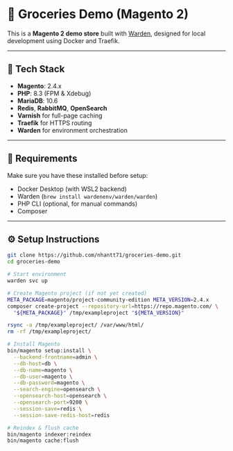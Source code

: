 # 🛒 Groceries Demo (Magento 2)

This is a **Magento 2 demo store** built with [Warden](https://warden.dev/), designed for local development using Docker and Traefik.

---

## 🚀 Tech Stack

- **Magento**: 2.4.x
- **PHP**: 8.3 (FPM & Xdebug)
- **MariaDB**: 10.6
- **Redis**, **RabbitMQ**, **OpenSearch**
- **Varnish** for full-page caching
- **Traefik** for HTTPS routing
- **Warden** for environment orchestration

---

## 🧩 Requirements

Make sure you have these installed before setup:

- Docker Desktop (with WSL2 backend)
- Warden (`brew install wardenenv/warden/warden`)
- PHP CLI (optional, for manual commands)
- Composer

---

## ⚙️ Setup Instructions

```bash
git clone https://github.com/nhantt71/groceries-demo.git
cd groceries-demo

# Start environment
warden svc up

# Create Magento project (if not yet created)
META_PACKAGE=magento/project-community-edition META_VERSION=2.4.x
composer create-project --repository-url=https://repo.magento.com/ \
  "${META_PACKAGE}" /tmp/exampleproject "${META_VERSION}"

rsync -a /tmp/exampleproject/ /var/www/html/
rm -rf /tmp/exampleproject/

# Install Magento
bin/magento setup:install \
  --backend-frontname=admin \
  --db-host=db \
  --db-name=magento \
  --db-user=magento \
  --db-password=magento \
  --search-engine=opensearch \
  --opensearch-host=opensearch \
  --opensearch-port=9200 \
  --session-save=redis \
  --session-save-redis-host=redis

# Reindex & flush cache
bin/magento indexer:reindex
bin/magento cache:flush
